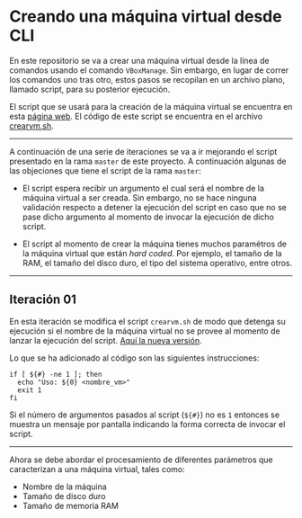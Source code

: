 # Creando una máquina virtual desde CLI

En este repositorio se va a crear una máquina virtual desde la línea de comandos usando el comando `VBoxManage`.
Sin embargo, en lugar de correr los comandos uno tras otro, estos pasos se recopilan en un archivo plano, llamado script, para su posterior ejecución.

El script que se usará para la creación de la máquina virtual se encuentra en esta [página web](https://www.andreafortuna.org/2019/10/24/how-to-create-a-virtualbox-vm-from-command-line/).
El código de este script se encuentra en el archivo [crearvm.sh](crearvm.sh).

---

A continuación de una serie de iteraciones se va a ir mejorando el script presentado en la rama `master` de este proyecto. 
A continuación algunas de las objeciones que tiene el script de la rama `master`:

* El script espera recibir un argumento el cual será el nombre de la máquina virtual a ser creada. Sin embargo, no se hace ninguna validación respecto a detener la ejecución del script en caso que no se pase dicho argumento al momento de invocar la ejecución de dicho script.

* El script al momento de crear la máquina tienes muchos paramétros de la máquina virtual que están *hard coded*. Por ejemplo, el tamaño de la RAM, el tamaño del disco duro, el tipo del sistema operativo, entre otros.

---

## Iteración 01

En esta iteración se modifica el script `crearvm.sh` de modo que detenga su ejecución si el nombre de la máquina virtual no se provee al momento de lanzar la ejecución del script.
[Aquí la nueva versión](crearvm.sh).

Lo que se ha adicionado al código son las siguientes instrucciones:

```
if [ ${#} -ne 1 ]; then
  echo "Uso: ${0} <nombre_vm>"
  exit 1
fi
```

Si el número de argumentos pasados al script (`${#}`) no es `1` entonces se muestra un mensaje por pantalla indicando la forma correcta de invocar el script.

---

Ahora se debe abordar el procesamiento de diferentes parámetros que caracterizan a una máquina virtual, tales como:

* Nombre de la máquina
* Tamaño de disco duro
* Tamaño de memoria RAM



